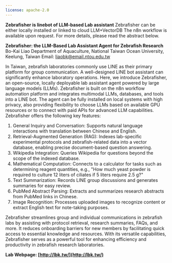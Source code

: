 ```yaml
---
license: apache-2.0
---
```

**Zebrafisher is linebot of LLM-based Lab assistant**
Zebrafisher can be either locally installed or linked to cloud LLM+VectorDB
The n8n workflow is available upon request.
For more details, please read the abstract below.

**Zebrafisher: the LLM-Based Lab Assistant Agent for Zebrafish Research** 
Bo-Kai Liao
Department of Aquaculture, National Taiwan Ocean University, Keelung, Taiwan
Email: liaobk@email.ntou.edu.tw

In Taiwan, zebrafish laboratories commonly use LINE as their primary platform for group communication. A well-designed LINE bot assistant can significantly enhance laboratory operations. Here, we introduce Zebrafisher, an open-source, locally deployable lab assistant agent powered by large language models (LLMs). Zebrafisher is built on the n8n workflow automation platform and integrates multimodal LLMs, databases, and tools into a LINE bot. The agent can be fully installed on local systems with high privacy, also providing flexibility to choose LLMs based on available GPU resources or to connect with paid APIs for advanced LLM capabilities. Zebrafisher offers the following key features:  
1. General Inquiry and Conversation: Supports natural language interactions with translation between Chinese and English.
2. Retrieval-Augmented Generation (RAG): Indexes lab-specific experimental protocols and zebrafish-related data into a vector database, enabling precise document-based question answering.
3. Wikipedia Integration: Queries Wikipedia for questions beyond the scope of the indexed database.
4. Mathematical Computation: Connects to a calculator for tasks such as determining reagent quantities, e.g., "How much yeast powder is required to culture 12 liters of ciliates if 5 liters require 2.5 g?"
5. Text Summarization: Records LINE group discussions and generates summaries for easy review.
6. PubMed Abstract Parsing: Extracts and summarizes research abstracts from PubMed links in Chinese.
7. Image Recognition: Processes uploaded images to recognize content or extract English text for note-taking purposes.

Zebrafisher streamlines group and individual communications in zebrafish labs by assisting with protocol retrieval, research summaries, FAQs, and more. It reduces onboarding barriers for new members by facilitating quick access to essential knowledge and resources. With its versatile capabilities, Zebrafisher serves as a powerful tool for enhancing efficiency and productivity in zebrafish research laboratories.  

**Lab Webpage: [http://lbk.tw/](http://lbk.tw/)**




